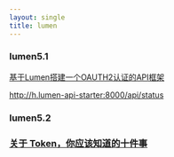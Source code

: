 ```yaml
---
layout: single
title: lumen
---
```


### lumen5.1

[基于Lumen搭建一个OAUTH2认证的API框架](http://www.bibihub.com/php/lumen-mobile-api-oauth-2-authentication/)

http://h.lumen-api-starter:8000/api/status

### lumen5.2

### [关于 Token，你应该知道的十件事](http://alvinzhu.me/blog/2014/08/26/10-things-you-should-know-about-tokens/)
